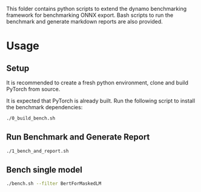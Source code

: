 This folder contains python scripts to extend the dynamo benchmarking framework for benchmarking ONNX export. Bash scripts to run the benchmark and generate markdown reports are also provided.

# Usage

## Setup

It is recommended to create a fresh python environment, clone and build PyTorch from source.

It is expected that PyTorch is already built. Run the following script to install the benchmark dependencies:

```bash
./0_build_bench.sh
```

## Run Benchmark and Generate Report

```bash
./1_bench_and_report.sh
```

## Bench single model

```bash
./bench.sh --filter BertForMaskedLM
```